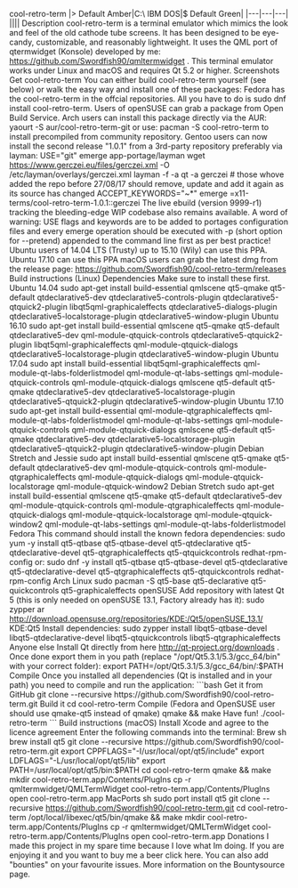 cool-retro-term |> Default Amber|C:\ IBM DOS|$ Default Green| |---|---|---| |||| Description cool-retro-term is a terminal emulator which mimics the look and feel of the old cathode tube screens. It has been designed to be eye-candy, customizable, and reasonably lightweight. It uses the QML port of qtermwidget (Konsole) developed by me: https://github.com/Swordfish90/qmltermwidget . This terminal emulator works under Linux and macOS and requires Qt 5.2 or higher. Screenshots Get cool-retro-term You can either build cool-retro-term yourself (see below) or walk the easy way and install one of these packages: Fedora has the cool-retro-term in the offcial repositories. All you have to do is sudo dnf install cool-retro-term. Users of openSUSE can grab a package from Open Build Service. Arch users can install this package directly via the AUR: yaourt -S aur/cool-retro-term-git or use: pacman -S cool-retro-term to install precompiled from community repository. Gentoo users can now install the second release "1.0.1" from a 3rd-party repository preferably via layman: USE="git" emerge app-portage/layman wget https://www.gerczei.eu/files/gerczei.xml -O /etc/layman/overlays/gerczei.xml layman -f -a qt -a gerczei # those whove added the repo before 27/08/17 should remove, update and add it again as its source has changed ACCEPT_KEYWORDS="~*" emerge =x11-terms/cool-retro-term-1.0.1::gerczei The live ebuild (version 9999-r1) tracking the bleeding-edge WIP codebase also remains available. A word of warning: USE flags and keywords are to be added to portages configuration files and every emerge operation should be executed with -p (short option for --pretend) appended to the command line first as per best practice! Ubuntu users of 14.04 LTS (Trusty) up to 15.10 (Wily) can use this PPA. Ubuntu 17.10 can use this PPA macOS users can grab the latest dmg from the release page: https://github.com/Swordfish90/cool-retro-term/releases Build instructions (Linux) Dependencies Make sure to install these first. Ubuntu 14.04 sudo apt-get install build-essential qmlscene qt5-qmake qt5-default qtdeclarative5-dev qtdeclarative5-controls-plugin qtdeclarative5-qtquick2-plugin libqt5qml-graphicaleffects qtdeclarative5-dialogs-plugin qtdeclarative5-localstorage-plugin qtdeclarative5-window-plugin Ubuntu 16.10 sudo apt-get install build-essential qmlscene qt5-qmake qt5-default qtdeclarative5-dev qml-module-qtquick-controls qtdeclarative5-qtquick2-plugin libqt5qml-graphicaleffects qml-module-qtquick-dialogs qtdeclarative5-localstorage-plugin qtdeclarative5-window-plugin Ubuntu 17.04 sudo apt install build-essential libqt5qml-graphicaleffects qml-module-qt-labs-folderlistmodel qml-module-qt-labs-settings qml-module-qtquick-controls qml-module-qtquick-dialogs qmlscene qt5-default qt5-qmake qtdeclarative5-dev qtdeclarative5-localstorage-plugin qtdeclarative5-qtquick2-plugin qtdeclarative5-window-plugin Ubuntu 17.10 sudo apt-get install build-essential qml-module-qtgraphicaleffects qml-module-qt-labs-folderlistmodel qml-module-qt-labs-settings qml-module-qtquick-controls qml-module-qtquick-dialogs qmlscene qt5-default qt5-qmake qtdeclarative5-dev qtdeclarative5-localstorage-plugin qtdeclarative5-qtquick2-plugin qtdeclarative5-window-plugin Debian Stretch and Jessie sudo apt install build-essential qmlscene qt5-qmake qt5-default qtdeclarative5-dev qml-module-qtquick-controls qml-module-qtgraphicaleffects qml-module-qtquick-dialogs qml-module-qtquick-localstorage qml-module-qtquick-window2 Debian Stretch sudo apt-get install build-essential qmlscene qt5-qmake qt5-default qtdeclarative5-dev qml-module-qtquick-controls qml-module-qtgraphicaleffects qml-module-qtquick-dialogs qml-module-qtquick-localstorage qml-module-qtquick-window2 qml-module-qt-labs-settings qml-module-qt-labs-folderlistmodel Fedora This command should install the known fedora dependencies: sudo yum -y install qt5-qtbase qt5-qtbase-devel qt5-qtdeclarative qt5-qtdeclarative-devel qt5-qtgraphicaleffects qt5-qtquickcontrols redhat-rpm-config or: sudo dnf -y install qt5-qtbase qt5-qtbase-devel qt5-qtdeclarative qt5-qtdeclarative-devel qt5-qtgraphicaleffects qt5-qtquickcontrols redhat-rpm-config Arch Linux sudo pacman -S qt5-base qt5-declarative qt5-quickcontrols qt5-graphicaleffects openSUSE Add repository with latest Qt 5 (this is only needed on openSUSE 13.1, Factory already has it): sudo zypper ar http://download.opensuse.org/repositories/KDE:/Qt5/openSUSE_13.1/ KDE:Qt5 Install dependencies: sudo zypper install libqt5-qtbase-devel libqt5-qtdeclarative-devel libqt5-qtquickcontrols libqt5-qtgraphicaleffects Anyone else Install Qt directly from here http://qt-project.org/downloads . Once done export them in you path (replace "/opt/Qt5.3.1/5.3/gcc_64/bin" with your correct folder): export PATH=/opt/Qt5.3.1/5.3/gcc_64/bin/:$PATH Compile Once you installed all dependencies (Qt is installed and in your path) you need to compile and run the application: ```bash Get it from GitHub git clone --recursive https://github.com/Swordfish90/cool-retro-term.git Build it cd cool-retro-term Compile (Fedora and OpenSUSE user should use qmake-qt5 instead of qmake) qmake && make Have fun! ./cool-retro-term ``` Build instructions (macOS) Install Xcode and agree to the licence agreement Enter the following commands into the terminal: Brew sh brew install qt5 git clone --recursive https://github.com/Swordfish90/cool-retro-term.git export CPPFLAGS="-I/usr/local/opt/qt5/include" export LDFLAGS="-L/usr/local/opt/qt5/lib" export PATH=/usr/local/opt/qt5/bin:$PATH cd cool-retro-term qmake && make mkdir cool-retro-term.app/Contents/PlugIns cp -r qmltermwidget/QMLTermWidget cool-retro-term.app/Contents/PlugIns open cool-retro-term.app MacPorts sh sudo port install qt5 git clone --recursive https://github.com/Swordfish90/cool-retro-term.git cd cool-retro-term /opt/local/libexec/qt5/bin/qmake && make mkdir cool-retro-term.app/Contents/PlugIns cp -r qmltermwidget/QMLTermWidget cool-retro-term.app/Contents/PlugIns open cool-retro-term.app Donations I made this project in my spare time because I love what Im doing. If you are enjoying it and you want to buy me a beer click here. You can also add "bounties" on your favourite issues. More information on the Bountysource page.